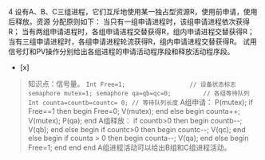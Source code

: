 4
设有A、B、C三组进程，它们互斥地使用某一独占型资源R，使用前申请，使用后释放。资源 分配原则如下：
   当只有一组申请进程时，该组申请进程依次获得R；
   当有两组申请进程时，各组申请进程交替获得R，组内申请进程交替获得R；
   当有三组申请进程时，各组申请进程轮流获得R，组内申请进程交替获得R。
试用信号灯和PV操作分别给出各组进程的申请活动程序段和释放活动程序段。
- [x]  

> 知识点：信号量。
>     ```
>      Int Free=1;                  // 设备状态标志
>      semaphore mutex=1;
>      semaphore qa=qb=qc=0;         // 各组等待队列
>      Int counta=countb=countc= 0; // 等待队列长度
>     ```
> A组申请： P(mutex); if Free==1 then begin Free=0; V(mutex); end else begin
> counta++; V(mutex); P(qa); end
> A组释放： if countb>0 then begin countb--; V(qb); end else begin if countc>0 then
> begin countc--; V(qc); end else begin if counta > 0 then begin counta--;
> V(qa); end else begin Free=1; end end end
> A组进程活动可以给出B组和C组进程活动。

